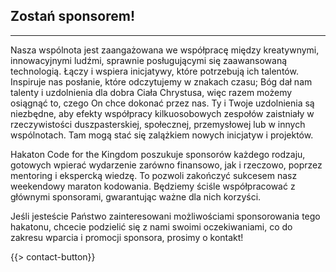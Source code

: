 ## Zostań sponsorem!
---

Nasza wspólnota jest zaangażowana we współpracę między kreatywnymi, innowacyjnymi ludźmi, sprawnie posługującymi się zaawansowaną technologią. Łączy i wspiera inicjatywy, które potrzebują ich talentów. Inspiruje nas posłanie, które odczytujemy w znakach czasu; Bóg dał nam talenty i uzdolnienia dla dobra Ciała Chrystusa, więc razem możemy osiągnąć to, czego On chce dokonać przez nas. Ty i Twoje uzdolnienia są niezbędne, aby efekty współpracy kilkuosobowych zespołów zaistniały w rzeczywistości duszpasterskiej, społecznej, przemysłowej lub w innych wspólnotach. Tam mogą stać się zalążkiem nowych inicjatyw i projektów.

Hakaton Code for the Kingdom poszukuje sponsorów każdego rodzaju, gotowych wpierać wydarzenie zarówno finansowo, jak i rzeczowo, poprzez mentoring i ekspercką wiedzę. To pozwoli zakończyć sukcesem nasz weekendowy maraton kodowania. Będziemy ściśle współpracować z głównymi sponsorami, gwarantując ważne dla nich korzyści.

Jeśli jesteście Państwo zainteresowani możliwościami sponsorowania tego hakatonu, chcecie podzielić się z nami swoimi oczekiwaniami, co do zakresu wparcia i promocji sponsora, prosimy o kontakt!

{{> contact-button}}
